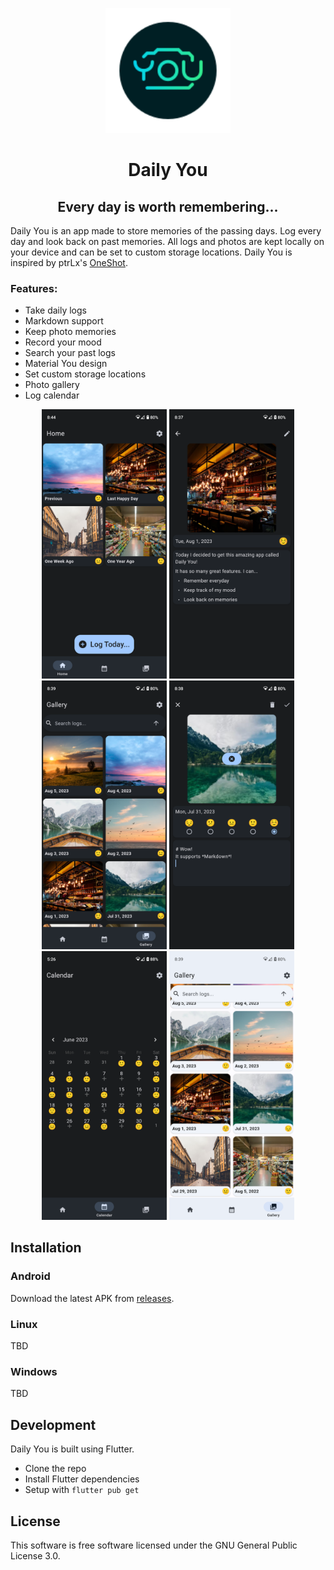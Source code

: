 <p align="center">
<img width="200" src="https://github.com/Demizo/Daily_You/blob/master/assets/logo.svg" alt="Daily You Logo">
</p>
<h1 align="center">Daily You</h1>
<h2 align="center">Every day is worth remembering...</h2>

Daily You is an app made to store memories of the passing days. Log every day and look back on past memories. All logs and photos are kept locally on your device and can be set to custom storage locations. Daily You is inspired by ptrLx's [OneShot](https://github.com/ptrLx/OneShot).

### Features:
- Take daily logs
- Markdown support
- Keep photo memories
- Record your mood
- Search your past logs
- Material You design
- Set custom storage locations
- Photo gallery
- Log calendar

<p align="center">
<img width="200" src="https://github.com/Demizo/Daily_You/blob/master/screenshots/Screenshot_0.png" alt="app screenshot">
<img width="200" src="https://github.com/Demizo/Daily_You/blob/master/screenshots/Screenshot_1.png" alt="app screenshot">
<img width="200" src="https://github.com/Demizo/Daily_You/blob/master/screenshots/Screenshot_2.png" alt="app screenshot">
<img width="200" src="https://github.com/Demizo/Daily_You/blob/master/screenshots/Screenshot_3.png" alt="app screenshot">
<img width="200" src="https://github.com/Demizo/Daily_You/blob/master/screenshots/Screenshot_4.png" alt="app screenshot">
<img width="200" src="https://github.com/Demizo/Daily_You/blob/master/screenshots/Screenshot_5.png" alt="app screenshot">
</p>

## Installation
### Android
Download the latest APK from [releases](https://github.com/Demizo/Daily_You/releases).

### Linux
TBD

### Windows
TBD

## Development
Daily You is built using Flutter.
- Clone the repo
- Install Flutter dependencies
- Setup with `flutter pub get`

## License
This software is free software licensed under the GNU General Public License 3.0.
